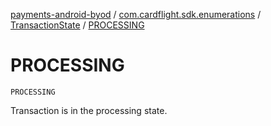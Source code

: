 [payments-android-byod](../../index.md) / [com.cardflight.sdk.enumerations](../index.md) / [TransactionState](index.md) / [PROCESSING](./-p-r-o-c-e-s-s-i-n-g.md)

# PROCESSING

`PROCESSING`

Transaction is in the processing state.

